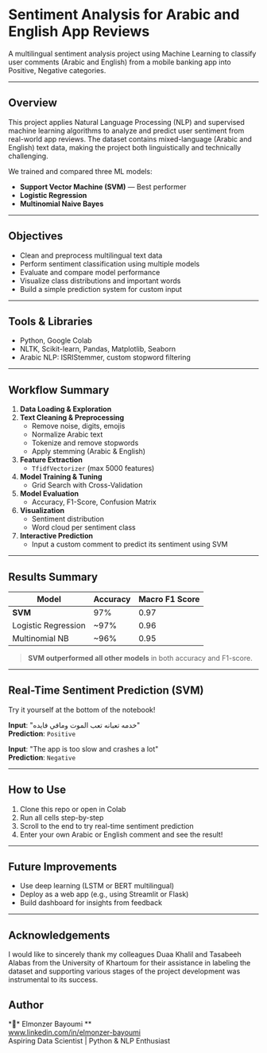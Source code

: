 
#  Sentiment Analysis for Arabic and English App Reviews

A multilingual sentiment analysis project using Machine Learning to classify user comments (Arabic and English) from a mobile banking app into Positive, Negative categories.

---

##  Overview

This project applies Natural Language Processing (NLP) and supervised machine learning algorithms to analyze and predict user sentiment from real-world app reviews. The dataset contains mixed-language (Arabic and English) text data, making the project both linguistically and technically challenging.

We trained and compared three ML models:
-  **Support Vector Machine (SVM)** — Best performer
-  **Logistic Regression**
-  **Multinomial Naive Bayes**

---

##  Objectives

- Clean and preprocess multilingual text data
- Perform sentiment classification using multiple models
- Evaluate and compare model performance
- Visualize class distributions and important words
- Build a simple prediction system for custom input

---

##  Tools & Libraries

- Python, Google Colab
- NLTK, Scikit-learn, Pandas, Matplotlib, Seaborn
- Arabic NLP: ISRIStemmer, custom stopword filtering


---

##  Workflow Summary

1. **Data Loading & Exploration**
2. **Text Cleaning & Preprocessing**
   - Remove noise, digits, emojis
   - Normalize Arabic text
   - Tokenize and remove stopwords
   - Apply stemming (Arabic & English)
3. **Feature Extraction**
   - `TfidfVectorizer` (max 5000 features)
4. **Model Training & Tuning**
   - Grid Search with Cross-Validation
5. **Model Evaluation**
   - Accuracy, F1-Score, Confusion Matrix
6. **Visualization**
   - Sentiment distribution
   - Word cloud per sentiment class
7. **Interactive Prediction**
   - Input a custom comment to predict its sentiment using SVM

---

##  Results Summary

| Model                | Accuracy | Macro F1 Score |
|--------------------- |----------|----------------|
| **SVM**              | 97%      | 0.97           |
| Logistic Regression  | ~97%     | 0.96           |
| Multinomial NB       | ~96%     | 0.95           |

>  **SVM outperformed all other models** in both accuracy and F1-score.

---

## Real-Time Sentiment Prediction (SVM)

Try it yourself at the bottom of the notebook!


**Input**: "خدمه تعبانه تعب الموت ومافي فايده"  
**Prediction**: `Positive `

**Input**: "The app is too slow and crashes a lot"  
**Prediction**: `Negative `

---



## How to Use

1. Clone this repo or open in Colab
2. Run all cells step-by-step
3. Scroll to the end to try real-time sentiment prediction
4. Enter your own Arabic or English comment and see the result!

---

##  Future Improvements

- Use deep learning (LSTM or BERT multilingual)
- Deploy as a web app (e.g., using Streamlit or Flask)
- Build dashboard for insights from feedback

---
## Acknowledgements
I would like to sincerely thank my colleagues Duaa Khalil and Tasabeeh Alabas from the University of Khartoum for their assistance in labeling the dataset and supporting various stages of the project development was instrumental to its success.

##  Author

**ُ Elmonzer Bayoumi **  
 www.linkedin.com/in/elmonzer-bayoumi  
Aspiring Data Scientist | Python & NLP Enthusiast

